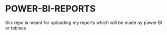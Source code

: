 # POWER-BI-REPORTS
this repo is meant for uploading my reports which will be made by power BI or tableau
